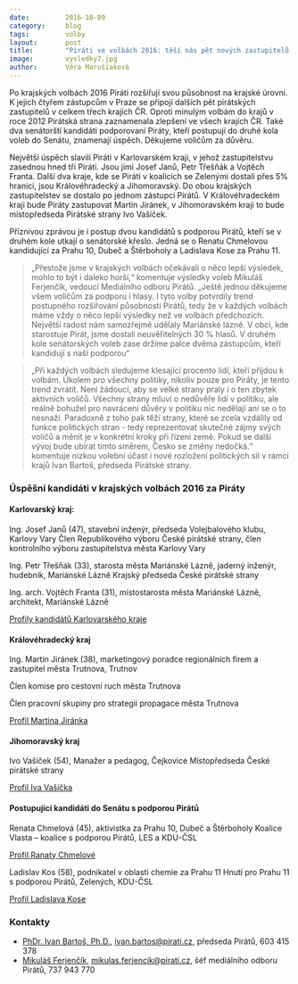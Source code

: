 ```yaml
---
date:         2016-10-09
category:     blog
tags:         volby
layout:       post
title:        "Piráti ve volbách 2016: těší nás pět nových zastupitelů v krajích a dva senátorští kandidáti v druhém kole." 
image:        vysledky7.jpg
author:       Věra Marušiaková
---
```


Po krajských volbách 2016 Piráti rozšiřují svou působnost na krajské úrovni. K jejich čtyřem zástupcům v Praze se připojí dalších pět pirátských zastupitelů v celkem třech krajích ČR. Oproti minulým volbám do krajů v roce 2012 Pirátská strana zaznamenala zlepšení ve všech krajích ČR. Také dva senátorští kandidáti podporovaní Piráty, kteří postupují do druhé kola voleb do Senátu, znamenají úspěch. Děkujeme voličům za důvěru.

Největší úspěch slavili Piráti v Karlovarském kraji, v jehož zastupitelstvu zasednou hned tři Piráti. Jsou jimi Josef Janů, Petr Třešňák a Vojtěch Franta. Další dva kraje, kde se Piráti v koalicích se Zelenými dostali přes 5% hranici, jsou Královéhradecký a Jihomoravský. Do obou krajských zastupitelstev se dostalo po jednom zástupci Pirátů. V Královéhradeckém kraji bude Piráty zastupovat Martin Jiránek, v Jihomoravském kraji to bude místopředseda Pirátské strany Ivo Vašíček.

Příznivou zprávou je i postup dvou kandidátů s podporou Pirátů, kteří se v druhém kole utkají o senátorské křeslo. Jedná se o Renatu Chmelovou kandidující za Prahu 10, Dubeč a Štěrboholy a Ladislava Kose za Prahu 11.

> „Přestože jsme v krajských volbách očekávali o něco lepší výsledek, mohlo to být i daleko horší,“ komentuje výsledky voleb Mikuláš Ferjenčík, vedoucí Mediálního odboru Pirátů. „Ještě jednou děkujeme všem voličům za podporu i hlasy. I tyto volby potvrdily trend postupného rozšiřování působnosti Pirátů, tedy že v každých volbách máme vždy o něco lepší výsledky než ve volbách předchozích. Největší radost nám samozřejmě udělaly Mariánské lázně. V obci, kde starostuje Pirát, jsme dostali neuvěřitelných 30 % hlasů. V druhém kole senátorských voleb zase držíme palce dvěma zástupcům, kteří kandidují s naší podporou“

> „Při každých volbách sledujeme klesající procento lidí, kteří přijdou k volbám. Úkolem pro všechny politiky, nikoliv pouze pro Piráty, je tento trend zvrátit. Není žádoucí, aby se velké strany praly i o ten zbytek aktivních voličů. Všechny strany mluví o nedůvěře lidí v politiku, ale reálně bohužel pro navrácení důvěry v politiku nic nedělají ani se o to nesnaží. Paradoxně z toho pak těží strany, které se zcela vzdálily od funkce politických stran - tedy reprezentovat skutečné zájmy svých voličů a měnit je v konkrétní kroky při řízení země. Pokud se další vývoj bude ubírat tímto směrem, Česko se změny nedočká.“ komentuje nízkou volební účast i nové rozložení politických sil v rámci krajů Ivan Bartoš, předseda Pirátské strany.

### Úspěšní kandidáti v krajských volbách 2016 za Piráty

#### Karlovarský kraj:

Ing. Josef Janů (47), stavební inženýr, předseda Volejbalového klubu, Karlovy Vary
Člen Republikového výboru České pirátské strany, člen kontrolního výboru zastupitelstva města Karlovy Vary

Ing. Petr Třešňák (33), starosta města Mariánské Lázně, jaderný inženýr, hudebník, Mariánské Lázně
Krajský předseda České pirátské strany

Ing. arch. Vojtěch Franta (31), místostarosta města Mariánské Lázně, architekt, Mariánské Lázně

[Profily kandidátů Karlovarského kraje](http://piratikvk.cz/)

#### Královéhradecký kraj

Ing. Martin Jiránek (38), marketingový poradce regionálních firem a zastupitel města Trutnova, Trutnov

Člen komise pro cestovní ruch města Trutnova

Člen pracovní skupiny pro strategii propagace města Trutnova

[Profil Martina Jiránka](http://www.piratiazeleni.cz/kandidati/martin_jiranek)

#### Jihomoravský kraj

Ivo Vašíček (54), Manažer a pedagog, Čejkovice
Místopředseda České pirátské strany

[Profil Iva Vašíčka](http://www.zeleniapiratijmk.cz/vasicek/)

#### Postupující kandidáti do Senátu s podporou Pirátů

Renata Chmelová (45), aktivistka za Prahu 10, Dubeč a Štěrboholy Koalice Vlasta – koalice s podporou Pirátů, LES a KDU-ČSL

[Profil Ranaty Chmelové](http://www.renatachmelova.cz/)

Ladislav Kos (58), podnikatel v oblasti chemie za Prahu 11 Hnutí pro Prahu 11 s podporou Pirátů, Zelených, KDU-ČSL

[Profil Ladislava Kose](http://www.kosdosenatu.cz/)

### Kontakty

* [PhDr. Ivan Bartoš, Ph.D.](https://www.pirati.cz/lide/ivan_bartos), [ivan.bartos@pirati.cz](ivan.bartos@pirati.cz), předseda Pirátů, 603 415 378
* [Mikuláš Ferjenčík](https://www.pirati.cz/lide/mikulas_ferjencik), [mikulas.ferjencik@pirati.cz](mikulas.ferjencik@pirati.cz), šéf mediálního odboru Pirátů, 737 943 770
